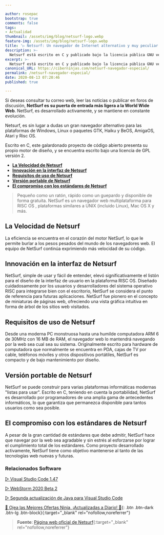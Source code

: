 ```yaml
---

author: rosepac
bootstrap: true
comments: false
tags:
- Actualidad
thumbnail: /assets/img/blog/netsurf-logo.webp
feature-img: /assets/img/blog/netsurf-logo.webp
title: '▷ Netsurf: Un navegador de Internet alternativo y muy peculiar'
description: >-
  Netsurf está escrito en C y publicado bajo la licencia pública GNU versión 2. NetSurf tiene su propio motor de diseño y renderizado completamente escrito desde cero
excerpt: >-
  Netsurf está escrito en C y publicado bajo la licencia pública GNU versión 2. NetSurf tiene su propio motor de diseño y renderizado completamente escrito desde cero
canonical_URL: https://ciberninjas.com/netsurf-navegador-especial/
permalink: /netsurf-navegador-especial/
date: 2020-08-13 07:20:46
published: true

---
```


Si deseas consultar tu correo web, leer las noticias o publicar en foros de discusión, **NetSurf es su puerta de entrada más ligera a la World Wide Web**. NetSurf, es desarrollado activamente, y se mantiene en constante evolución.

Netsurf, es sin lugar a dudas un gran navegador alternativo para las plataformas de Windows, Linux o paquetes GTK, Haiku y BeOS, AmigaOS, Atari y Risc OS.

Escrito en C, este galardonado proyecto de código abierto presenta su propio motor de diseño, y se encuentra escrito bajo una licencia de GPL versión 2.

- [**La Velocidad de Netsurf**](#la-velocidad-de-netsurf)
- [**Innovación en la interfaz de Netsurf**](#innovación-en-la-interfaz-de-netsurf)
- [**Requisitos de uso de Netsurf**](#requisitos-de-uso-de-netsurf)
- [**Versión portable de Netsurf**](#versión-portable-de-netsurf)
- [**El compromiso con los estándares de Netsurf**](#el-compromiso-con-los-estándares-de-netsurf)

> Pequeño como un ratón, rápido como un guepardo y disponible de forma gratuita. NetSurf es un navegador web multiplataforma para RISC OS , plataformas similares a UNIX (incluido Linux), Mac OS X y más.

## **La Velocidad de Netsurf**

La eficiencia se encuentra en el corazón del motor NetSurf, lo que le permite burlar a los pesos pesados ​​del mundo de los navegadores web. El equipo de NetSurf continúa exprimiendo más velocidad de su código.

## **Innovación en la interfaz de Netsurf**

NetSurf, simple de usar y fácil de entender, elevó significativamente el listón para el diseño de la interfaz de usuario en la plataforma RISC OS. Diseñado cuidadosamente por los usuarios y desarrolladores del sistema operativo RISC para integrarse bien con el escritorio, NetSurf se considera el punto de referencia para futuras aplicaciones. NetSurf fue pionero en el concepto de miniaturas de páginas web, ofreciendo una vista gráfica intuitiva en forma de árbol de los sitios web visitados.

## **Requisitos de uso de Netsurf**

Desde una moderna PC monstruosa hasta una humilde computadora ARM 6 de 30MHz con 16 MB de RAM, el navegador web lo mantendrá navegando por la web sea cual sea su sistema. Originalmente escrito para hardware de computadora que normalmente se encuentra en PDA, cajas de TV por cable, teléfonos móviles y otros dispositivos portátiles, NetSurf es compacto y de bajo mantenimiento por diseño.

## **Versión portable de Netsurf**

NetSurf se puede construir para varias plataformas informáticas modernas "listas para usar". Escrito en C, teniendo en cuenta la portabilidad, NetSurf es desarrollado por programadores de una amplia gama de antecedentes informáticos, lo que garantiza que permanezca disponible para tantos usuarios como sea posible.

## **El compromiso con los estándares de Netsurf**

A pesar de la gran cantidad de estándares que debe admitir, NetSurf hace que navegar por la web sea agradable y sin estrés al esforzarse por lograr el cumplimiento total de los estándares. Como proyecto desarrollado activamente, NetSurf tiene como objetivo mantenerse al tanto de las tecnologías web nuevas y futuras.

### Relacionados Software <!-- omit in toc -->

[▷ Visual Studio Code 1.47](https://ciberninjas.com/visual-studio-code-1-47/)

[▷ WebStorm 2020 Beta 2](https://ciberninjas.com/webstorm-2020-2/)

[▷ Segunda actualización de Java para Visual Studio Code](https://ciberninjas.com/actualidad-java-visual-studio/)

[🎁 Ojea las Mejores Ofertas Ninja, ¡Actualizadas a Diario! 🛒](https://www.amazon.es/shop/cibercursos){: .btn .btn-dark .btn-lg .btn-block}{:target="_blank" rel="nofollow,noreferrer"}

> **Fuente**: [Página web oficial de Netsurf](https://www.netsurf-browser.org/){:target="_blank" rel="nofollow,noreferrer"}